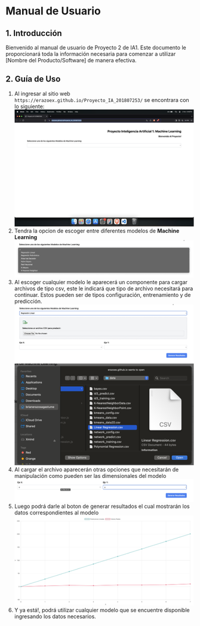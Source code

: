 # Manual de Usuario

## 1. Introducción
Bienvenido al manual de usuario de Proyecto 2 de IA1. Este documento le proporcionará toda la información necesaria para comenzar a utilizar [Nombre del Producto/Software] de manera efectiva.

## 2. Guía de Uso
1. Al ingresar al sitio web `https://erazoex.github.io/Proyecto_IA_201807253/` se encontrara con lo siguiente:
![](./imagenes/1.png)
2. Tendra la opcion de escoger entre diferentes modelos de **Machine Learning**
![](./imagenes/2.png)
3. Al escoger cualquier modelo le aparecerá un componente para cargar archivos de tipo csv, este le indicará que tipo de archivo necesitará para continuar. Estos pueden ser de tipos configuración, entrenamiento y de predicción.
![](./imagenes/3.png)
![](./imagenes/4.png)
4. Al cargar el archivo aparecerán otras opciones que necesitarán de manipulación como pueden ser las dimensionales del modelo
![](./imagenes/5.png)
5. Luego podrá darle al boton de generar resultados el cual mostrarán los datos correspondientes al modelo
![](./imagenes/6.png)
6. Y ya está!, podrá utilizar cualquier modelo que se encuentre disponible ingresando los datos necesarios.
